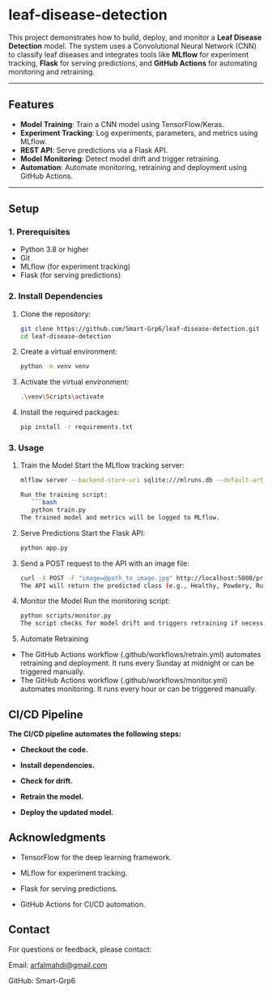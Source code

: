 # leaf-disease-detection

This project demonstrates how to build, deploy, and monitor a **Leaf Disease Detection** model. The system uses a Convolutional Neural Network (CNN) to classify leaf diseases and integrates tools like **MLflow** for experiment tracking, **Flask** for serving predictions, and **GitHub Actions** for automating monitoring and retraining.

---

## **Features**

- **Model Training**: Train a CNN model using TensorFlow/Keras.
- **Experiment Tracking**: Log experiments, parameters, and metrics using MLflow.
- **REST API**: Serve predictions via a Flask API.
- **Model Monitoring**: Detect model drift and trigger retraining.
- **Automation**: Automate monitoring, retraining and deployment using GitHub Actions.

---

## **Setup**

### **1. Prerequisites**
- Python 3.8 or higher
- Git
- MLflow (for experiment tracking)
- Flask (for serving predictions)

### **2. Install Dependencies**
1. Clone the repository:
   ```bash
   git clone https://github.com/Smart-Grp6/leaf-disease-detection.git
   cd leaf-disease-detection
   
2. Create a virtual environment:
   ```bash
   python -m venv venv

3. Activate the virtual environment:
   ```bash
   .\venv\Scripts\activate

4. Install the required packages:
   ```bash
   pip install -r requirements.txt

### **3. Usage**
1. Train the Model
   Start the MLflow tracking server:
      ```bash
      mlflow server --backend-store-uri sqlite:///mlruns.db --default-artifact-root ./mlruns

      Run the training script:
         ```bash
         python train.py
      The trained model and metrics will be logged to MLflow.

3. Serve Predictions
   Start the Flask API:
      ```bash
      python app.py

4. Send a POST request to the API with an image file:
      ```bash
      curl -X POST -F "image=@path_to_image.jpg" http://localhost:5000/predict
   The API will return the predicted class (e.g., Healthy, Powdery, Rust).

5. Monitor the Model
   Run the monitoring script:
      ```bash
      python scripts/monitor.py
   The script checks for model drift and triggers retraining if necessary.

4. Automate Retraining
- The GitHub Actions workflow (.github/workflows/retrain.yml) automates retraining and deployment. It runs every Sunday at midnight or can be triggered manually.
- The GitHub Actions workflow (.github/workflows/monitor.yml) automates monitoring. It runs every hour or can be triggered manually.

## **CI/CD Pipeline**
**The CI/CD pipeline automates the following steps:**

- **Checkout the code.**

- **Install dependencies.**

- **Check for drift.**

- **Retrain the model.**

- **Deploy the updated model.**


## **Acknowledgments**
- TensorFlow for the deep learning framework.

- MLflow for experiment tracking.

- Flask for serving predictions.

- GitHub Actions for CI/CD automation.

## **Contact**
For questions or feedback, please contact:

Email: arfalmahdi@gmail.com

GitHub: Smart-Grp6
